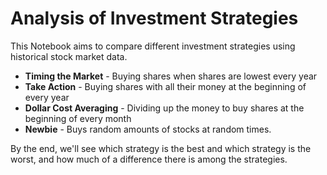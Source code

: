 # Analysis of Investment Strategies

This Notebook aims to compare different investment strategies using historical stock market data.

- **Timing the Market** - Buying shares when shares are lowest every year
- **Take Action** - Buying shares with all their money at the beginning of every year
- **Dollar Cost Averaging** - Dividing up the money to buy shares at the beginning of every month
- **Newbie** - Buys random amounts of stocks at random times.

By the end, we'll see which strategy is the best and which strategy is the worst, and how much of a difference there is among the strategies.

